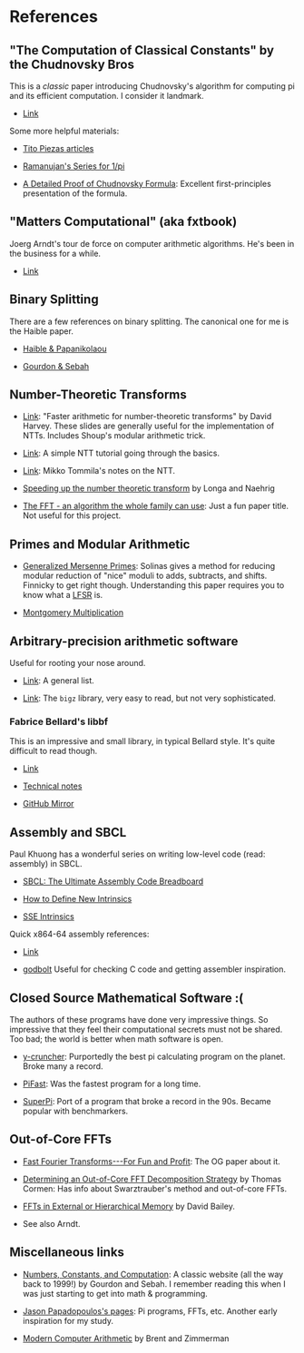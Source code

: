 # References

## "The Computation of Classical Constants" by the Chudnovsky Bros

This is a _classic_ paper introducing Chudnovsky's algorithm for
computing pi and its efficient computation. I consider it landmark.

- [Link](https://pdfs.semanticscholar.org/51ac/805b2cd8cb287c47aa04442e414e24c0881b.pdf)

Some more helpful materials:

- [Tito Piezas articles](https://sites.google.com/site/tpiezas/0027)

- [Ramanujan's Series for 1/pi](https://faculty.math.illinois.edu/~berndt/articles/monthly567-587.pdf)

- [A Detailed Proof of Chudnovsky Formula](https://arxiv.org/abs/1809.00533): Excellent first-principles presentation of the formula.


## "Matters Computational" (aka fxtbook)

Joerg Arndt's tour de force on computer arithmetic algorithms. He's
been in the business for a while.

- [Link](https://www.jjj.de/fxt/)

## Binary Splitting

There are a few references on binary splitting. The canonical one for
me is the Haible paper.

- [Haible & Papanikolaou](https://www.ginac.de/CLN/binsplit.pdf)

- [Gourdon & Sebah](http://numbers.computation.free.fr/Constants/Algorithms/splitting.ps)


## Number-Theoretic Transforms

- [Link](https://pdfs.semanticscholar.org/c48a/2408d3ff16836935275bab16947fefc00f1a.pdf): "Faster arithmetic for number-theoretic transforms" by David Harvey. These slides are generally useful for the implementation of NTTs. Includes Shoup's modular arithmetic trick.

- [Link](https://www.nayuki.io/page/number-theoretic-transform-integer-dft): A simple NTT tutorial going through the basics.

- [Link](http://www.apfloat.org/ntt.html): Mikko Tommila's notes on the NTT.

- [Speeding up the number theoretic transform](https://eprint.iacr.org/2016/504.pdf) by Longa and Naehrig

- [The FFT - an algorithm the whole family can use](https://www.cs.dartmouth.edu/~rockmore/cse-fft.pdf): Just a fun paper title. Not useful for this project.

## Primes and Modular Arithmetic

- [Generalized Mersenne Primes](http://cacr.uwaterloo.ca/techreports/1999/corr99-39.pdf): Solinas gives a method for reducing modular reduction of "nice" moduli to adds, subtracts, and shifts. Finnicky to get right though. Understanding this paper requires you to know what a [LFSR](https://pdfs.semanticscholar.org/a47e/2c91605fd3f0753a736d26f3bf3d8e1ef548.pdf) is.

- [Montgomery Multiplication](https://cp-algorithms.com/algebra/montgomery_multiplication.html)


## Arbitrary-precision arithmetic software

Useful for rooting your nose around.

- [Link](https://en.wikipedia.org/wiki/List_of_arbitrary-precision_arithmetic_software): A general list.

- [Link](https://sourceforge.net/projects/bigz/): The `bigz` library, very easy to read, but not very sophisticated.

### Fabrice Bellard's libbf

This is an impressive and small library, in typical Bellard
style. It's quite difficult to read though.

- [Link](https://bellard.org/libbf/)

- [Technical notes](https://bellard.org/libbf/readme.txt)

- [GitHub Mirror](https://github.com/rurban/libbf)


## Assembly and SBCL

Paul Khuong has a wonderful series on writing low-level code (read: assembly) in SBCL.

- [SBCL: The Ultimate Assembly Code Breadboard](https://www.pvk.ca/Blog/2014/03/15/sbcl-the-ultimate-assembly-code-breadboard/)

- [How to Define New Intrinsics](https://www.pvk.ca/Blog/2014/08/16/how-to-define-new-intrinsics-in-sbcl/)

- [SSE Intrinsics](https://www.pvk.ca/Blog/2013/06/05/fresh-in-sbcl-1-dot-1-8-sse-intrinsics/)

Quick x864-64 assembly references:

- [Link](https://www.felixcloutier.com/x86/index.html)

- [godbolt](https://godbolt.org/) Useful for checking C code and getting assembler inspiration.


## Closed Source Mathematical Software :(

The authors of these programs have done very impressive things. So
impressive that they feel their computational secrets must not be
shared. Too bad; the world is better when math software is open.

- [y-cruncher](http://www.numberworld.org/y-cruncher/): Purportedly the best pi calculating program on the planet. Broke many a record.

- [PiFast](http://numbers.computation.free.fr/Constants/PiProgram/pifast.html): Was the fastest program for a long time. 

- [SuperPi](http://www.superpi.net/): Port of a program that broke a record in the 90s. Became popular with benchmarkers.

## Out-of-Core FFTs

- [Fast Fourier Transforms---For Fun and Profit](http://www.cis.rit.edu/class/simg716/FFT_Fun_Profit.pdf): The OG paper about it.

- [Determining an Out-of-Core FFT Decomposition Strategy](https://pdfs.semanticscholar.org/30e3/07cc26b038b654122426133d6d545d2cc7e7.pdf) by Thomas Cormen: Has info about Swarztrauber's method and out-of-core FFTs.

- [FFTs in External or Hierarchical Memory](https://www.davidhbailey.com/dhbpapers/fftq.pdf) by David Bailey.

- See also Arndt.

## Miscellaneous links

- [Numbers, Constants, and Computation](http://numbers.computation.free.fr/Constants/constants.html): A classic website (all the way back to 1999!) by Gourdon and Sebah. I remember reading this when I was just starting to get into math & programming.

- [Jason Papadopoulos's pages](https://web.archive.org/web/20160307010247/http://www.boo.net/~jasonp/): Pi programs, FFTs, etc. Another early inspiration for my study.

- [Modern Computer Arithmetic](https://members.loria.fr/PZimmermann/mca/mca-cup-0.5.9.pdf) by Brent and Zimmerman
